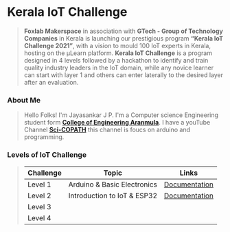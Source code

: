 # Kerala IoT Challenge

> **Foxlab Makerspace** in association with **GTech - Group of Technology Companies** in Kerala is launching our prestigious program  **“Kerala IoT Challenge 2021”**,  with a vision to mould 100 IoT experts in Kerala, hosting on the µLearn platform. **Kerala IoT Challenge** is a program designed in 4 levels followed by a hackathon to identify and train quality industry leaders in the IoT domain, while any novice learner can start with layer 1 and others can enter laterally to the desired layer after an evaluation.

### About Me
> Hello Folks! I'm Jayasankar J P. I'm a Computer science Engineering student form [**College of Engineering Aranmula**](https://cearanmula.ac.in/). I have a youTube Channel [**Sci-COPATH**](https://www.youtube.com/scicopath) this channel is foucs on arduino and programming.

### Levels of IoT Challenge

> | Challenge | Topic | Links |
> | --- | --- | --- |
> | Level 1 | Arduino & Basic Electronics | [Documentation](https://sci-copath.github.io/Kerala-IoT-Challenge/pages/level_1) |
> | Level 2 |  Introduction to IoT & ESP32 | [Documentation](https://sci-copath.github.io/Kerala-IoT-Challenge/pages/level_2) |
> | Level 3 | | | 
> | Level 4 | | | 



